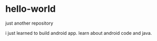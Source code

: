 # hello-world
just another repository

i just learned to build android app.
learn about android code and java.

